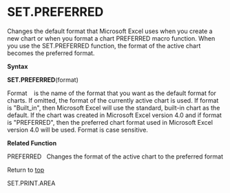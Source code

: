 SET.PREFERRED
=============

Changes the default format that Microsoft Excel uses when you create a
new chart or when you format a chart PREFERRED macro function. When you
use the SET.PREFERRED function, the format of the active chart becomes
the preferred format.

**Syntax**

**SET.PREFERRED**(format)

Format    is the name of the format that you want as the default format
for charts. If omitted, the format of the currently active chart is
used. If format is \"Built\_in\", then Microsoft Excel will use the
standard, built-in chart as the default. If the chart was created in
Microsoft Excel version 4.0 and if format is \"PREFERRED\", then the
preferred chart format used in Microsoft Excel version 4.0 will be used.
Format is case sensitive.

**Related Function**

PREFERRED   Changes the format of the active chart to the preferred
format

Return to [top](#Q)

SET.PRINT.AREA

